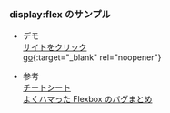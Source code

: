 ### display:flex のサンプル

- デモ  
  [サイトをクリック](https://setogawamasao.github.io/display-flex/index.html)  
  [go](https://setogawamasao.github.io/display-flex/index.html){:target="\_blank" rel="noopener"}

- 参考  
  [チートシート](https://www.webcreatorbox.com/tech/css-flexbox-cheat-sheet)  
  [よくハマった Flexbox のバグまとめ](https://note.com/takamoso/n/n32c4e6904cf7)

